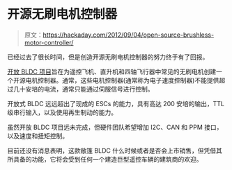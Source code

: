 # 开源无刷电机控制器

> 原文：<https://hackaday.com/2012/09/04/open-source-brushless-motor-controller/>

已经过去了很长时间，但是创造开源无刷电机控制器的努力终于有了回报。

[开放 BLDC 项目](http://open-bldc.org/wiki/Open-BLDC)旨在为遥控飞机、直升机和四轴飞行器中常见的无刷电机创建一个开源电机控制器。通常，这些电机控制器(通常称为电子速度控制器)不能提供超过几十安培的电流，通常只能通过伺服信号进行控制。

开放式 BLDC 远远超出了现成的 ESCs 的能力，具有高达 200 安培的输出，TTL 级串行输入，以及使用再生制动的能力。

虽然开放 BLDC 项目远未完成，但硬件团队希望增加 I2C、CAN 和 PPM 接口，以及速度和扭矩控制。

目前还没有消息表明，这款敞篷 BLDC 什么时候或者是否会上市销售，但凭借其所具备的功能，它将会受到任何一个建造巨型遥控车辆的建筑商的欢迎。